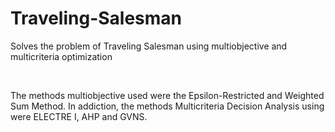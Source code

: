 # Traveling-Salesman

<p> Solves the problem of Traveling Salesman using multiobjective and multicriteria optimization </p>
<br/>
<p> The methods multiobjective used were the Epsilon-Restricted and Weighted Sum Method. In addiction, the methods Multicriteria Decision
Analysis using were ELECTRE I, AHP and GVNS.</p>
